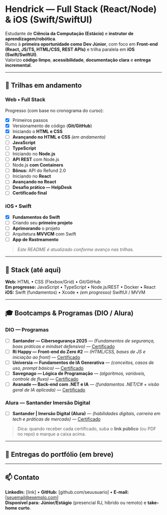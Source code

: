 # Hendrick — Full Stack (React/Node) & iOS (Swift/SwiftUI)

Estudante de **Ciência da Computação (Estácio)** e **instrutor de aprendizagem/robótica**.  
Rumo à **primeira oportunidade como Dev Júnior**, com foco em **Front-end (React, JS/TS, HTML/CSS, REST APIs)** e trilha paralela em **iOS (Swift/SwiftUI)**.  
Valorizo **código limpo**, **acessibilidade**, **documentação clara** e **entrega incremental**.

---

## 🔭 Trilhas em andamento

### Web • Full Stack
Progresso (com base no cronograma do curso):
- [x] Primeiros passos  
- [x] Versionamento de código (**Git/GitHub**)  
- [x] Iniciando o **HTML e CSS**  
- [ ] **Avançando no HTML e CSS** *(em andamento)*  
- [ ] **JavaScript**  
- [ ] **TypeScript**  
- [ ] Iniciando no **Node.js**  
- [ ] **API REST** com Node.js  
- [ ] Node.js **com Containers**  
- [ ] **Bônus:** API do Refund 2.0  
- [ ] Iniciando no **React**  
- [ ] **Avançando no React**  
- [ ] **Desafio prático — HelpDesk**  
- [ ] **Certificado final**

### iOS • Swift
- [x] **Fundamentos do Swift**  
- [ ] Criando seu **primeiro projeto**  
- [ ] **Aprimorando** o projeto  
- [ ] Arquitetura **MVVCM** com Swift  
- [ ] **App de Rastreamento**

> *Este README é atualizado conforme avanço nas trilhas.*

---

## 🧰 Stack (até aqui)
**Web:** HTML • CSS (Flexbox/Grid) • Git/GitHub  
**Em progresso:** JavaScript • TypeScript • Node.js/REST • Docker • React  
**iOS:** Swift (fundamentos) • Xcode • *(em progresso)* SwiftUI / MVVM

---

## 🎓 Bootcamps & Programas (DIO / Alura)

### DIO — Programas
- [ ] **Santander — Cibersegurança 2025** — *(Fundamentos de segurança, boas práticas e mindset defensivo)* — [Certificado](#)
- [ ] **Ri Happy — Front-end do Zero #2** — *(HTML/CSS, bases de JS e iniciação ao front)* — [Certificado](#)
- [ ] **Universia — Fundamentos de IA Generativa** — *(conceitos, casos de uso, prompt básico)* — [Certificado](#)
- [ ] **Savegnago — Lógica de Programação** — *(algoritmos, variáveis, controle de fluxo)* — [Certificado](#)
- [ ] **Avanade — Back-end com .NET e IA** — *(fundamentos .NET/C# + visão geral de IA aplicada)* — [Certificado](#)

### Alura — Santander Imersão Digital
- [ ] **Santander | Imersão Digital (Alura)** — *(habilidades digitais, carreira em tech e práticas de mercado)* — [Certificado](#)

> Dica: quando receber cada certificado, suba o **link público** (ou PDF no repo) e marque a caixa acima.

---

## 🚀 Entregas do portfólio (em breve)

---

## 📫 Contato
**LinkedIn:** [link] • **GitHub:** [github.com/seuusuario] • **E-mail:** [seuemail@exemplo.com]  
**Disponível para:** **Júnior/Estágio** (presencial RJ, híbrido ou remoto) e **take-home curto**.
